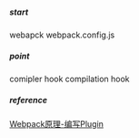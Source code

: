 ##### start
webapck webpack.config.js


##### point
comipler hook
compilation hook


##### reference
[Webpack原理-编写Plugin](https://juejin.im/post/5a5c18f2518825734f52ad65)